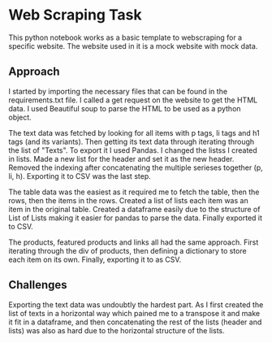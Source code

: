# Web Scraping Task

This python notebook works as a basic template to webscraping for a specific website. The website used in it is a mock website with mock data. 

## Approach
I started by importing the necessary files that can be found in the requirements.txt file. I called a get request on the website to get the HTML data. I used Beautiful soup to parse the HTML to be used as a python object.

The text data was fetched by looking for all items with p tags, li tags and h1 tags (and its variants). Then getting its text data through iterating through the list of "Texts". To export it I used Pandas. I changed the listss I created in lists. Made a new list for the header and set it as the new header. Removed the indexing after concatenating the multiple serieses together (p, li, h). Exporting it to CSV was the last step.

The table data was the easiest as it required me to fetch the table, then the rows, then the items in the rows. Created a list of lists each item was an item in the original table. Created a dataframe easily due to the structure of List of Lists making it easier for pandas to parse the data. Finally exported it to CSV.

The products, featured products and links all had the same approach. First iterating through the div of products, then defining a dictionary to store each item on its own. Finally, exporting it to as CSV.

## Challenges

Exporting the text data was undoubtly the hardest part. As I first created the list of texts in a horizontal way which pained me to a transpose it and make it fit in a dataframe, and then concatenating the rest of the lists (header and lists) was also as hard due to the horizontal structure of the lists.
